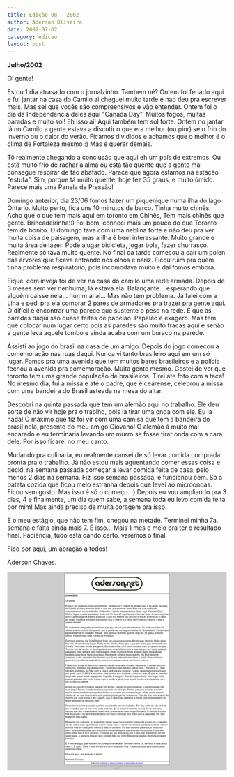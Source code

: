 ```yaml
---
title: Edição 08 - 2002
author: Aderson Oliveira
date: 2002-07-02
category: edicao
layout: post
---
```


**Julho/2002**

Oi gente!

Estou 1 dia atrasado com o jornalzinho. Tambem né? Ontem foi feriado aqui e fui jantar na casa do Camilo ai cheguei muito tarde e nao deu pra escrever mais. Mas sei que vocês são compreensivos e vão entender. Ontem foi o dia da Independencia deles aqui "Canada Day". Muitos fogos, muitas paradas e muito sol! Eh isso aí! Aqui também tem sol forte. Ontem no jantar lá no Camilo a gente estava a discutir o que era melhor (ou pior) se o frio do inverno ou o calor do verão. Ficamos divididos e achamos que o melhor é o clima de Fortaleza mesmo :) Mas é querer demais.

Tô realmente chegando a conclusão que aqui eh um país de extremos. Ou está muito frio de rachar a alma ou está tão quente que a gente mal consegue respirar de tão abafado. Parace que agora estamos na estação "estufa". Sim, porque tá muito quente, hoje fez 35 graus, e muito úmido. Parece mais uma Panela de Pressão!

Domingo anterior, dia 23/06 fomos fazer um piquenique numa ilha do lago Ontario. Muito perto, fica uns 10 minutos de barco. Tinha muito chinês. Acho que o que tem mais aqui em toronto em Chinês, Tem mais chinês que gente. Brincadeirinha!:) Foi bom, conheci mais um pouco do que Toronto tem de bonito. O domingo tava com uma neblina forte e não deu pra ver muita coisa de paisagem, mas a ilha é bem interessante. Muito grande e muita área de lazer. Pode alugar bicicleta, jogar bola, fazer churrasco. Realmente só tava muito quente. No final da tarde comecou a cair um polen das árvores que ficava entrando nos olhos e nariz. Ficou ruim pra quem tinha problema respiratorio, pois incomodava muito e daí fomos embora.

Fiquei com inveja foi de ver na casa do camilo uma rede armada. Depois de 3 meses sem ver nenhuma, lá estava ela. Balançante... esperando que alguém caisse nela... humm ai ai... Mas não tem problema. Já falei com a Lina e pedi pra ela comprar 2 pares de armadores pra trazer pra gente aqui. O difícil é encontrar uma parece que sustente o peso na rede. É que as paredes daqui são quase feitas de papelão. Papelão é exagero. Mas tem que colocar num lugar certo pois as paredes são muito fracas aqui e senão a gente leva aquele tombo e ainda acaba com um buraco na parede.

Assisti ao jogo do brasil na casa de um amigo. Depois do jogo comecou a comemoração nas ruas daqui. Nunca vi tanto brasileiro aqui em um só lugar. Fomos pra uma avenida que tem muitos bares brasileiros e a polícia fechou a avenida pra comemoração. Muita gente mesmo. Gostei de ver que toronto tem uma grande população de brasileiros. Tirei ate foto com a taca! No mesmo dia, fui a missa e até o padre, que é cearense, celebrou a missa com uma bandeira do Brasil asteada na mesa do altar.

Descobri na quinta passada que tem um alemão aqui no trabalho. Ele deu sorte de não vir hoje pra o trablho, pois ia tirar uma onda com ele. Eu ia nada! O máximo que fiz foi vir com uma camisa que tem a bandeira do brasil nela, presente do meu amigo Giovano! O alemão á muito mal encarado e eu terminaria levando um murro se fosse tirar onda com a cara dele. Por isso ficarei no meu canto.

Mudando pra culinária, eu realmente cansei de só levar comida comprada pronta pra o trabalho. Já não estou mais aguentando comer essas coisa e decidi na semana passada começar a levar comida feita de casa, pelo menos 2 dias na semana. Fiz isso semana passada, e funcionou bem. Só a batata cozida que ficou meio estranha depois que levei ao microondas. Ficou sem gosto. Mas isso é só o começo. :) Depois eu vou ampliando pra 3 dias, 4 e finalmente, um dia quem sabe, a semana toda eu levo comida feita por mim! Mas ainda preciso de muita coragem pra isso.

E o meu estágio, que não tem fim, chegou na metade. Terminei minha 7a. semana e falta ainda mais 7. É isso... Mais 1 mes e meio pra ter o resultado final. Paciência, tudo esta dando certo. veremos o final.

Fico por aqui, um abração a todos!

Aderson Chaves.

[![Imagem no site original](/assets/images/edicao08.png)](/assets/images/edicao08.png)